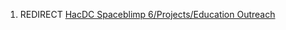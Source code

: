 1.  REDIRECT [HacDC Spaceblimp 6/Projects/Education
    Outreach](HacDC_Spaceblimp_6/Projects/Education_Outreach "wikilink")